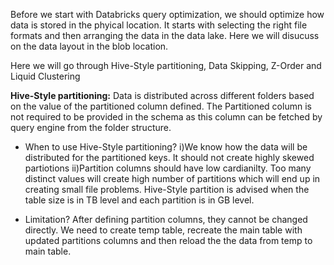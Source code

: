 Before we start with Databricks query optimization, we should optimize how data is stored in the phyical location. It starts with selecting the right file formats and then arranging the data in the data lake. Here we will disucuss on the data layout in the blob location.

Here we will go through Hive-Style partitioning, Data Skipping, Z-Order and Liquid Clustering

**Hive-Style partitioning:**
Data is distributed across different folders based on the value of the partitioned column defined. The Partitioned column is not required to be provided in the schema as this column can be fetched by query engine from the folder structure.

* When to use Hive-Style partitioning?
i)We know how the data will be distributed for the partitioned keys. It should not create highly skewed partiotions
ii)Partition columns should have low cardianilty. Too many distinct values will create high number of partitions which will end up in creating small file problems. Hive-Style partition is advised when the table size is in TB level and each partition is in GB level.

* Limitation? After defining partition columns, they cannot be changed directly. We need to create temp table, recreate the main table with updated partitions columns and then reload the the data from temp to main table.




